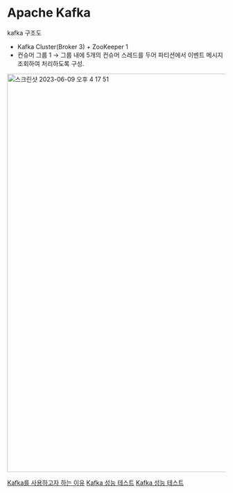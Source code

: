 # Apache Kafka

kafka 구조도
- Kafka Cluster(Broker 3) + ZooKeeper 1
- 컨슈머 그룹 1 → 그룹 내에 5개의 컨슈머 스레드를 두어 파티션에서 이벤트 메시지 조회하여 처리하도록 구성.
  
<img width="919" alt="스크린샷 2023-06-09 오후 4 17 51" src="https://github.com/BookermanProject/docker_kafka/assets/68779402/4de3f666-54dd-4c7f-a638-2b9905cc3b96">

[Kafka를 사용하고자 하는 이유](https://www.notion.so/Kafka-4393de8caa454aa4baccabeed556de67) 
[Kafka 성능 테스트](https://www.notion.so/Kafka-3459e15ad3ec4232b27fc7665c64448b)
[Kafka 성능 테스트](https://www.notion.so/Kafka-92be5d6960fd4a819b8cb62fe0366bcf)

